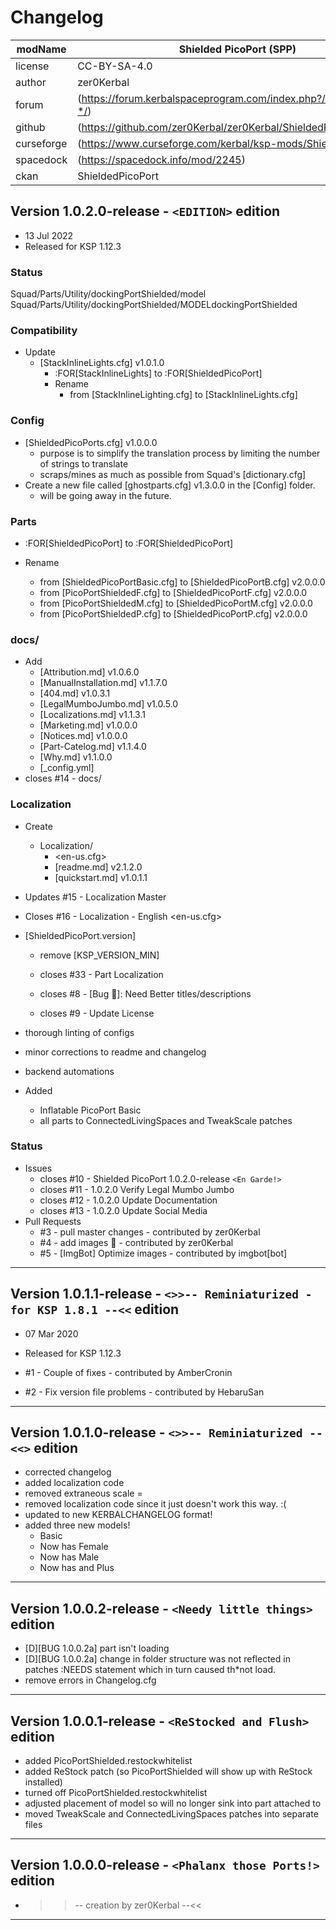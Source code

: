 ﻿# Changelog  
  
| modName    | Shielded PicoPort (SPP)                                           |
| ---------- | ----------------------------------------------------------------- |
| license    | CC-BY-SA-4.0                                                      |
| author     | zer0Kerbal                                                        |
| forum      | (https://forum.kerbalspaceprogram.com/index.php?/topic/192187-*/) |
| github     | (https://github.com/zer0Kerbal/zer0Kerbal/ShieldedPicoPort)       |
| curseforge | (https://www.curseforge.com/kerbal/ksp-mods/ShieldedPicoPort)     |
| spacedock  | (https://spacedock.info/mod/2245)                                 |
| ckan       | ShieldedPicoPort                                                  |

## Version 1.0.2.0-release -  `<EDITION>` edition

* 13 Jul 2022
* Released for KSP 1.12.3

### Status

Squad/Parts/Utility/dockingPortShielded/model
 Squad/Parts/Utility/dockingPortShielded/MODELdockingPortShielded

### Compatibility

* Update
  * [StackInlineLights.cfg] v1.0.1.0
    * :FOR[StackInlineLights] to :FOR[ShieldedPicoPort]
    * Rename
      * from [StackInlineLighting.cfg] to [StackInlineLights.cfg]

### Config

* [ShieldedPicoPorts.cfg] v1.0.0.0
  * purpose is to simplify the translation process by limiting the number of strings to translate
  * scraps/mines as much as possible from Squad's [dictionary.cfg]
* Create a new file called [ghostparts.cfg] v1.3.0.0 in the [Config] folder.
  * will be going away in the future.

### Parts

* :FOR[ShieldedPicoPort] to :FOR[ShieldedPicoPort]

* Rename
  * from [ShieldedPicoPortBasic.cfg] to [ShieldedPicoPortB.cfg] v2.0.0.0
  * from [PicoPortShieldedF.cfg] to [ShieldedPicoPortF.cfg] v2.0.0.0
  * from [PicoPortShieldedM.cfg] to [ShieldedPicoPortM.cfg] v2.0.0.0
  * from [PicoPortShieldedP.cfg] to [ShieldedPicoPortP.cfg] v2.0.0.0

### docs/

* Add
  * [Attribution.md] v1.0.6.0
  * [ManualInstallation.md] v1.1.7.0
  * [404.md] v1.0.3.1
  * [LegalMumboJumbo.md] v1.0.5.0
  * [Localizations.md] v1.1.3.1
  * [Marketing.md] v1.0.0.0
  * [Notices.md] v1.0.0.0
  * [Part-Catelog.md] v1.1.4.0
  * [Why.md] v1.1.0.0
  * [_config.yml]
* closes #14 - docs/

### Localization

* Create
  * Localization/
    * <en-us.cfg>
    * [readme.md] v2.1.2.0
    * [quickstart.md] v1.0.1.1
* Updates #15 - Localization Master
* Closes #16 - Localization - English <en-us.cfg>

* [ShieldedPicoPort.version]
  * remove [KSP_VERSION_MIN]

  * closes #33 - Part Localization
  * closes #8 - [Bug 🐞]: Need Better titles/descriptions
  * closes #9 - Update License

* thorough linting of configs
* minor corrections to readme and changelog
* backend automations
* Added
  * Inflatable PicoPort Basic
  * all parts to ConnectedLivingSpaces and TweakScale patches

### Status

* Issues
  * closes #10 - Shielded PicoPort 1.0.2.0-release `<En Garde!>`
  * closes #11 - 1.0.2.0 Verify Legal Mumbo Jumbo
  * closes #12 - 1.0.2.0 Update Documentation
  * closes #13 - 1.0.2.0 Update Social Media
* Pull Requests
  * #3 - pull master changes - contributed by zer0Kerbal
  * #4 - add images :imp: - contributed by zer0Kerbal
  * #5 - [ImgBot] Optimize images - contributed by imgbot[bot]

---

## Version 1.0.1.1-release -  `<>>-- Reminiaturized - for KSP 1.8.1 --<<` edition

* 07 Mar 2020
* Released for KSP 1.12.3

* #1 - Couple of fixes - contributed by AmberCronin
* #2 - Fix version file problems - contributed by HebaruSan

---

## Version 1.0.1.0-release -  `<>>-- Reminiaturized --<<>` edition

* corrected changelog
* added localization code
* removed extraneous scale =
* removed localization code since it just doesn't work this way. :(
* updated to new KERBALCHANGELOG format!
* added three new models!
  * Basic
  * Now has Female
  * Now has Male
  * Now has and Plus

---

## Version 1.0.0.2-release -  `<Needy little things>` edition

* [D][BUG 1.0.0.2a] part isn't loading
* [D][BUG 1.0.0.2a] change in folder structure was not reflected in patches :NEEDS statement which in turn caused th*not load.
* remove errors in Changelog.cfg

---

## Version 1.0.0.1-release -  `<ReStocked and Flush>` edition

* added PicoPortShielded.restockwhitelist
* added ReStock patch (so PicoPortShielded will show up with ReStock installed)
* turned off PicoPortShielded.restockwhitelist
* adjusted placement of model so will no longer sink into part attached to
* moved TweakScale and ConnectedLivingSpaces patches into separate files

---

## Version 1.0.0.0-release -  `<Phalanx those Ports!>` edition

* >>-- creation by zer0Kerbal --<<

---

<!-- CC BY-NC-ND 3.0 Unported zer0Kerbal -->
